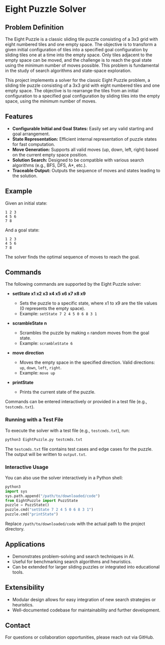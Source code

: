 
# Eight Puzzle Solver

## Problem Definition
The Eight Puzzle is a classic sliding tile puzzle consisting of a 3x3 grid with eight numbered tiles and one empty space. The objective is to transform a given initial configuration of tiles into a specified goal configuration by sliding tiles one at a time into the empty space. Only tiles adjacent to the empty space can be moved, and the challenge is to reach the goal state using the minimum number of moves possible. This problem is fundamental in the study of search algorithms and state-space exploration.

This project implements a solver for the classic Eight Puzzle problem, a sliding tile puzzle consisting of a 3x3 grid with eight numbered tiles and one empty space. The objective is to rearrange the tiles from an initial configuration to a specified goal configuration by sliding tiles into the empty space, using the minimum number of moves.

## Features
- **Configurable Initial and Goal States:** Easily set any valid starting and goal arrangement.
- **State Representation:** Efficient internal representation of puzzle states for fast computation.
- **Move Generation:** Supports all valid moves (up, down, left, right) based on the current empty space position.
- **Solution Search:** Designed to be compatible with various search algorithms (e.g., BFS, DFS, A*, etc.).
- **Traceable Output:** Outputs the sequence of moves and states leading to the solution.

## Example
Given an initial state:
```
1 2 3
4 5 6
7 8  
```
And a goal state:
```
1 2 3
4 5 6
7 8  
```
The solver finds the optimal sequence of moves to reach the goal.


## Commands

The following commands are supported by the Eight Puzzle solver:

- **setState x1 x2 x3 x4 x5 x6 x7 x8 x9**
	- Sets the puzzle to a specific state, where x1 to x9 are the tile values (0 represents the empty space).
	- Example: `setState 7 2 4 5 0 6 8 3 1`

- **scrambleState n**
	- Scrambles the puzzle by making `n` random moves from the goal state.
	- Example: `scrambleState 6`

- **move direction**
	- Moves the empty space in the specified direction. Valid directions: `up`, `down`, `left`, `right`.
	- Example: `move up`

- **printState**
	- Prints the current state of the puzzle.

Commands can be entered interactively or provided in a test file (e.g., `testcmds.txt`).

### Running with a Test File

To execute the solver with a test file (e.g., `testcmds.txt`), run:

```bash
python3 EightPuzzle.py testcmds.txt
```

The `testcmds.txt` file contains test cases and edge cases for the puzzle. The output will be written to `output.txt`.

### Interactive Usage

You can also use the solver interactively in a Python shell:

```python
python3
import sys
sys.path.append("/path/to/downloaded/code")
from EightPuzzle import PuzzState
puzzle = PuzzState()
puzzle.cmd("setState 7 2 4 5 0 6 8 3 1")
puzzle.cmd("printState")
```

Replace `/path/to/downloaded/code` with the actual path to the project directory.

## Applications
- Demonstrates problem-solving and search techniques in AI.
- Useful for benchmarking search algorithms and heuristics.
- Can be extended for larger sliding puzzles or integrated into educational tools.

## Extensibility
- Modular design allows for easy integration of new search strategies or heuristics.
- Well-documented codebase for maintainability and further development.

## Contact
For questions or collaboration opportunities, please reach out via GitHub.
